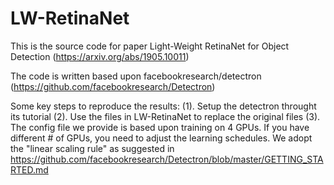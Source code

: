 # LW-RetinaNet

This is the source code for paper Light-Weight RetinaNet for Object Detection (https://arxiv.org/abs/1905.10011)

The code is written based upon facebookresearch/detectron (https://github.com/facebookresearch/Detectron)

Some key steps to reproduce the results:
(1). Setup the detectron throught its tutorial
(2). Use the files in LW-RetinaNet to replace the original files
(3). The config file we provide is based upon training on 4 GPUs. If you have different # of GPUs, you need to adjust the learning schedules. We adopt the "linear scaling rule" as suggested in https://github.com/facebookresearch/Detectron/blob/master/GETTING_STARTED.md



